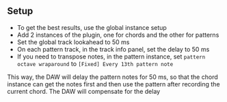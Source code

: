 ## Setup
- To get the best results, use the global instance setup
- Add 2 instances of the plugin, one for chords and the other for patterns
- Set the global track lookahead to 50 ms
- On each pattern track, in the track info panel, set the delay to 50 ms
- If you need to transpose notes, in the pattern instance, set `pattern octave wraparound` to `[Fixed] Every 13th pattern note`

This way, the DAW will delay the pattern notes for 50 ms, so that the chord instance can get the notes
first and then use the pattern after recording the current chord. The DAW will compensate for the delay